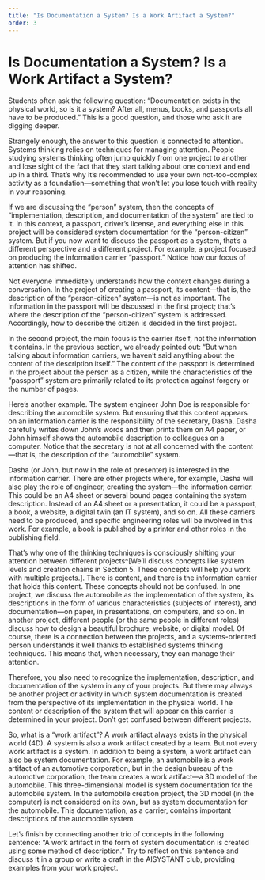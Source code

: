 ```yaml
---
title: "Is Documentation a System? Is a Work Artifact a System?"
order: 3
---
```


# Is Documentation a System? Is a Work Artifact a System?

Students often ask the following question: “Documentation exists in the physical world, so is it a system? After all, menus, books, and passports all have to be produced.” This is a good question, and those who ask it are digging deeper.

Strangely enough, the answer to this question is connected to attention. Systems thinking relies on techniques for managing attention. People studying systems thinking often jump quickly from one project to another and lose sight of the fact that they start talking about one context and end up in a third. That’s why it’s recommended to use your own not-too-complex activity as a foundation—something that won’t let you lose touch with reality in your reasoning.

If we are discussing the “person” system, then the concepts of “implementation, description, and documentation of the system” are tied to it. In this context, a passport, driver’s license, and everything else in this project will be considered system documentation for the “person-citizen” system. But if you now want to discuss the passport as a system, that’s a different perspective and a different project. For example, a project focused on producing the information carrier “passport.” Notice how our focus of attention has shifted.

Not everyone immediately understands how the context changes during a conversation. In the project of creating a passport, its content—that is, the description of the “person-citizen” system—is not as important. The information in the passport will be discussed in the first project; that’s where the description of the “person-citizen” system is addressed. Accordingly, how to describe the citizen is decided in the first project.

In the second project, the main focus is the carrier itself, not the information it contains. In the previous section, we already pointed out: “But when talking about information carriers, we haven’t said anything about the content of the description itself.” The content of the passport is determined in the project about the person as a citizen, while the characteristics of the “passport” system are primarily related to its protection against forgery or the number of pages.

Here’s another example. The system engineer John Doe is responsible for describing the automobile system. But ensuring that this content appears on an information carrier is the responsibility of the secretary, Dasha. Dasha carefully writes down John’s words and then prints them on A4 paper, or John himself shows the automobile description to colleagues on a computer. Notice that the secretary is not at all concerned with the content—that is, the description of the “automobile” system.

Dasha (or John, but now in the role of presenter) is interested in the information carrier. There are other projects where, for example, Dasha will also play the role of engineer, creating the system—the information carrier. This could be an A4 sheet or several bound pages containing the system description. Instead of an A4 sheet or a presentation, it could be a passport, a book, a website, a digital twin (an IT system), and so on. All these carriers need to be produced, and specific engineering roles will be involved in this work. For example, a book is published by a printer and other roles in the publishing field.

That’s why one of the thinking techniques is consciously shifting your attention between different projects^[We’ll discuss concepts like system levels and creation chains in Section 5. These concepts will help you work with multiple projects.]. There is content, and there is the information carrier that holds this content. These concepts should not be confused. In one project, we discuss the automobile as the implementation of the system, its descriptions in the form of various characteristics (subjects of interest), and documentation—on paper, in presentations, on computers, and so on. In another project, different people (or the same people in different roles) discuss how to design a beautiful brochure, website, or digital model. Of course, there is a connection between the projects, and a systems-oriented person understands it well thanks to established systems thinking techniques. This means that, when necessary, they can manage their attention.

Therefore, you also need to recognize the implementation, description, and documentation of the system in any of your projects. But there may always be another project or activity in which system documentation is created from the perspective of its implementation in the physical world. The content or description of the system that will appear on this carrier is determined in your project. Don’t get confused between different projects.

So, what is a “work artifact”? A work artifact always exists in the physical world (4D). A system is also a work artifact created by a team. But not every work artifact is a system. In addition to being a system, a work artifact can also be system documentation. For example, an automobile is a work artifact of an automotive corporation, but in the design bureau of the automotive corporation, the team creates a work artifact—a 3D model of the automobile. This three-dimensional model is system documentation for the automobile system. In the automobile creation project, the 3D model (in the computer) is not considered on its own, but as system documentation for the automobile. This documentation, as a carrier, contains important descriptions of the automobile system.

Let’s finish by connecting another trio of concepts in the following sentence: “A work artifact in the form of system documentation is created using some method of description.” Try to reflect on this sentence and discuss it in a group or write a draft in the AISYSTANT club, providing examples from your work project.